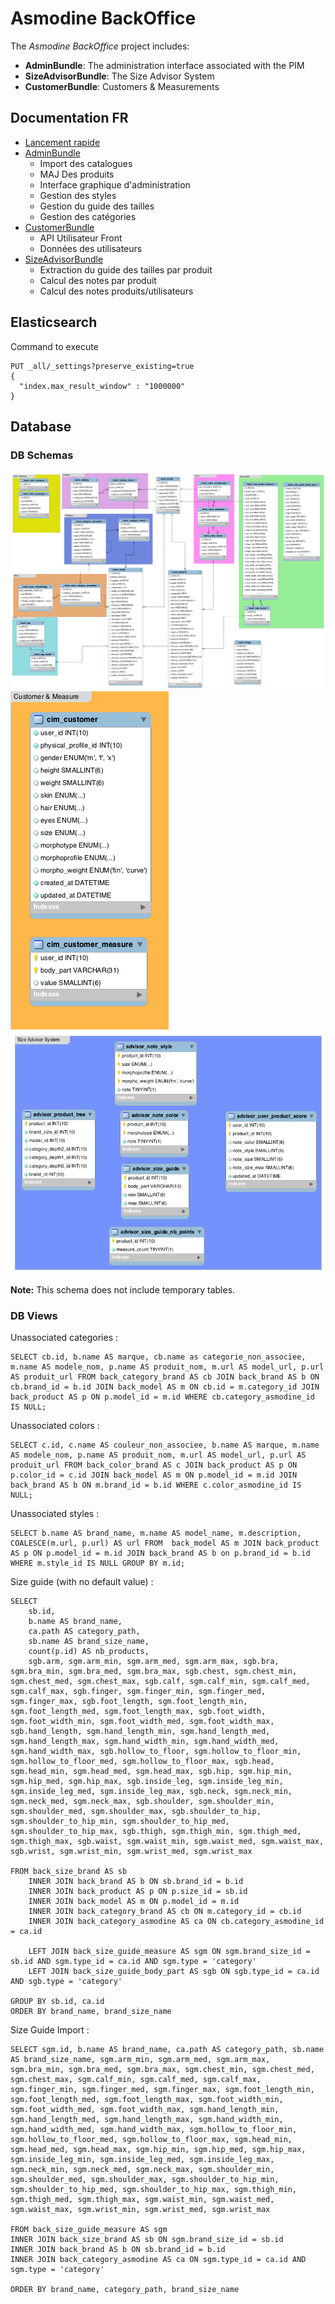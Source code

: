 # Asmodine BackOffice

The *Asmodine BackOffice* project includes:
 
 - **AdminBundle**: The administration interface associated with the PIM
 - **SizeAdvisorBundle**: The Size Advisor System
 - **CustomerBundle**: Customers & Measurements

## Documentation FR

 - [Lancement rapide](README_FR.md)
 - [AdminBundle](src/Asmodine/AdminBundle/Resources/doc/fr/index.md)
   - Import des catalogues
   - MAJ Des produits
   - Interface graphique d'administration
   - Gestion des styles
   - Gestion du guide des tailles
   - Gestion des catégories
 - [CustomerBundle](src/Asmodine/CustomerBundle/Resources/doc/fr/index.md)
   - API Utilisateur Front
   - Données des utilisateurs
 - [SizeAdvisorBundle](src/Asmodine/SizeAdvisorBundle/Resources/doc/fr/index.md)
   - Extraction du guide des tailles par produit
   - Calcul des notes par produit
   - Calcul des notes produits/utilisateurs


## Elasticsearch


Command to execute

```
PUT _all/_settings?preserve_existing=true
{
  "index.max_result_window" : "1000000"
}
```
 
## Database

### DB Schemas

![](src/Asmodine/AdminBundle/Resources/doc/img/DB_Schema_Admin.png) 
![](src/Asmodine/CustomerBundle/Resources/doc/img/DB_Schema_Customer.png) 
![](src/Asmodine/SizeAdvisorBundle/Resources/doc/img/DB_Schema_SAS.png) 

**Note:** This schema does not include temporary tables.

### DB Views

Unassociated categories :

```mysql
SELECT cb.id, b.name AS marque, cb.name as categorie_non_associee, m.name AS modele_nom, p.name AS produit_nom, m.url AS model_url, p.url AS produit_url FROM back_category_brand AS cb JOIN back_brand AS b ON cb.brand_id = b.id JOIN back_model AS m ON cb.id = m.category_id JOIN back_product AS p ON p.model_id = m.id WHERE cb.category_asmodine_id IS NULL;
```

Unassociated colors :

```mysql
SELECT c.id, c.name AS couleur_non_associee, b.name AS marque, m.name AS modele_nom, p.name AS produit_nom, m.url AS model_url, p.url AS produit_url FROM back_color_brand AS c JOIN back_product AS p ON p.color_id = c.id JOIN back_model AS m ON p.model_id = m.id JOIN back_brand AS b ON m.brand_id = b.id WHERE c.color_asmodine_id IS NULL;
```

Unassociated styles :

```mysql
SELECT b.name AS brand_name, m.name AS model_name, m.description, COALESCE(m.url, p.url) AS url FROM  back_model AS m JOIN back_product AS p ON p.model_id = m.id JOIN back_brand AS b on p.brand_id = b.id WHERE m.style_id IS NULL GROUP BY m.id;
```

Size guide (with no default value) : 

```mysql
SELECT
    sb.id,
    b.name AS brand_name,
    ca.path AS category_path,
    sb.name AS brand_size_name,
    count(p.id) AS nb_products,
    sgb.arm, sgm.arm_min, sgm.arm_med, sgm.arm_max, sgb.bra, sgm.bra_min, sgm.bra_med, sgm.bra_max, sgb.chest, sgm.chest_min, sgm.chest_med, sgm.chest_max, sgb.calf, sgm.calf_min, sgm.calf_med, sgm.calf_max, sgb.finger, sgm.finger_min, sgm.finger_med, sgm.finger_max, sgb.foot_length, sgm.foot_length_min, sgm.foot_length_med, sgm.foot_length_max, sgb.foot_width, sgm.foot_width_min, sgm.foot_width_med, sgm.foot_width_max, sgb.hand_length, sgm.hand_length_min, sgm.hand_length_med, sgm.hand_length_max, sgm.hand_width_min, sgm.hand_width_med, sgm.hand_width_max, sgb.hollow_to_floor, sgm.hollow_to_floor_min, sgm.hollow_to_floor_med, sgm.hollow_to_floor_max, sgb.head, sgm.head_min, sgm.head_med, sgm.head_max, sgb.hip, sgm.hip_min, sgm.hip_med, sgm.hip_max, sgb.inside_leg, sgm.inside_leg_min, sgm.inside_leg_med, sgm.inside_leg_max, sgb.neck, sgm.neck_min, sgm.neck_med, sgm.neck_max, sgb.shoulder, sgm.shoulder_min, sgm.shoulder_med, sgm.shoulder_max, sgb.shoulder_to_hip, sgm.shoulder_to_hip_min, sgm.shoulder_to_hip_med, sgm.shoulder_to_hip_max, sgb.thigh, sgm.thigh_min, sgm.thigh_med, sgm.thigh_max, sgb.waist, sgm.waist_min, sgm.waist_med, sgm.waist_max, sgb.wrist, sgm.wrist_min, sgm.wrist_med, sgm.wrist_max

FROM back_size_brand AS sb
	INNER JOIN back_brand AS b ON sb.brand_id = b.id
	INNER JOIN back_product AS p ON p.size_id = sb.id 
	INNER JOIN back_model AS m ON p.model_id = m.id 
	INNER JOIN back_category_brand AS cb ON m.category_id = cb.id
	INNER JOIN back_category_asmodine AS ca ON cb.category_asmodine_id = ca.id
	
	LEFT JOIN back_size_guide_measure AS sgm ON sgm.brand_size_id = sb.id AND sgm.type_id = ca.id AND sgm.type = 'category'
	LEFT JOIN back_size_guide_body_part AS sgb ON sgb.type_id = ca.id AND sgb.type = 'category'

GROUP BY sb.id, ca.id 
ORDER BY brand_name, brand_size_name
```

Size Guide Import :

```mysql
SELECT sgm.id, b.name AS brand_name, ca.path AS category_path, sb.name AS brand_size_name, sgm.arm_min, sgm.arm_med, sgm.arm_max, sgm.bra_min, sgm.bra_med, sgm.bra_max, sgm.chest_min, sgm.chest_med, sgm.chest_max, sgm.calf_min, sgm.calf_med, sgm.calf_max, sgm.finger_min, sgm.finger_med, sgm.finger_max, sgm.foot_length_min, sgm.foot_length_med, sgm.foot_length_max, sgm.foot_width_min, sgm.foot_width_med, sgm.foot_width_max, sgm.hand_length_min, sgm.hand_length_med, sgm.hand_length_max, sgm.hand_width_min, sgm.hand_width_med, sgm.hand_width_max, sgm.hollow_to_floor_min, sgm.hollow_to_floor_med, sgm.hollow_to_floor_max, sgm.head_min, sgm.head_med, sgm.head_max, sgm.hip_min, sgm.hip_med, sgm.hip_max, sgm.inside_leg_min, sgm.inside_leg_med, sgm.inside_leg_max, sgm.neck_min, sgm.neck_med, sgm.neck_max, sgm.shoulder_min, sgm.shoulder_med, sgm.shoulder_max, sgm.shoulder_to_hip_min, sgm.shoulder_to_hip_med, sgm.shoulder_to_hip_max, sgm.thigh_min, sgm.thigh_med, sgm.thigh_max, sgm.waist_min, sgm.waist_med, sgm.waist_max, sgm.wrist_min, sgm.wrist_med, sgm.wrist_max

FROM back_size_guide_measure AS sgm 
INNER JOIN back_size_brand AS sb ON sgm.brand_size_id = sb.id
INNER JOIN back_brand AS b ON sb.brand_id = b.id
INNER JOIN back_category_asmodine AS ca ON sgm.type_id = ca.id AND sgm.type = 'category'

ORDER BY brand_name, category_path, brand_size_name
```